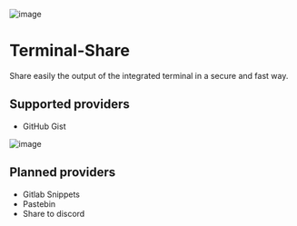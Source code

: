 ![image](https://bencho.dev/terminal-share-badge.png)

# Terminal-Share
Share easily the output of the integrated terminal in a secure and fast way.

## Supported providers
- GitHub Gist

![image](https://bencho.dev/terminal-share.gif)

## Planned providers

- Gitlab Snippets
- Pastebin
- Share to discord